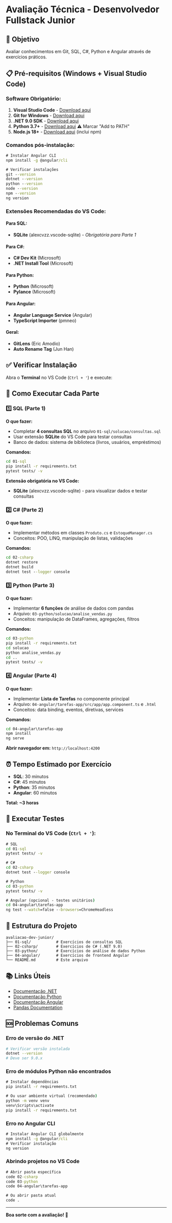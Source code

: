 # Avaliação Técnica - Desenvolvedor Fullstack Junior

## 🎯 Objetivo
Avaliar conhecimentos em Git, SQL, C#, Python e Angular através de exercícios práticos.

## 📋 Pré-requisitos (Windows + Visual Studio Code)

### Software Obrigatório:

1. **Visual Studio Code** - [Download aqui](https://code.visualstudio.com/)
2. **Git for Windows** - [Download aqui](https://git-scm.com/download/win)
3. **.NET 9.0 SDK** - [Download aqui](https://dotnet.microsoft.com/download)
4. **Python 3.7+** - [Download aqui](https://python.org/downloads) ⚠️ Marcar "Add to PATH"
5. **Node.js 18+** - [Download aqui](https://nodejs.org) (inclui npm)

### Comandos pós-instalação:
```cmd
# Instalar Angular CLI
npm install -g @angular/cli

# Verificar instalações
git --version
dotnet --version
python --version
node --version
npm --version
ng version
```

### Extensões Recomendadas do VS Code:

#### Para SQL:
- **SQLite** (alexcvzz.vscode-sqlite) - *Obrigatória para Parte 1*

#### Para C#:
- **C# Dev Kit** (Microsoft)
- **.NET Install Tool** (Microsoft)

#### Para Python:
- **Python** (Microsoft)
- **Pylance** (Microsoft)

#### Para Angular:
- **Angular Language Service** (Angular)
- **TypeScript Importer** (pmneo)

#### Geral:
- **GitLens** (Eric Amodio)
- **Auto Rename Tag** (Jun Han)

## ✅ Verificar Instalação

Abra o **Terminal** no VS Code (`Ctrl + '`) e execute:

## 🚀 Como Executar Cada Parte

### 1️⃣ SQL (Parte 1)

**O que fazer:**
- Completar **4 consultas SQL** no arquivo `01-sql/solucao/consultas.sql`
- Usar extensão **SQLite** do VS Code para testar consultas
- Banco de dados: sistema de biblioteca (livros, usuários, empréstimos)

**Comandos:**
```cmd
cd 01-sql
pip install -r requirements.txt
pytest tests/ -v
```

**Extensão obrigatória no VS Code:**
- **SQLite** (alexcvzz.vscode-sqlite) - para visualizar dados e testar consultas

### 2️⃣ C# (Parte 2)

**O que fazer:**
- Implementar métodos em classes `Produto.cs` e `EstoqueManager.cs`
- Conceitos: POO, LINQ, manipulação de listas, validações

**Comandos:**
```cmd
cd 02-csharp
dotnet restore
dotnet build
dotnet test --logger console
```

### 3️⃣ Python (Parte 3)

**O que fazer:**
- Implementar **6 funções** de análise de dados com pandas
- Arquivo: `03-python/solucao/analise_vendas.py`
- Conceitos: manipulação de DataFrames, agregações, filtros

**Comandos:**
```cmd
cd 03-python
pip install -r requirements.txt
cd solucao
python analise_vendas.py
cd ..
pytest tests/ -v
```

### 4️⃣ Angular (Parte 4)

**O que fazer:**
- Implementar **Lista de Tarefas** no componente principal
- Arquivo: `04-angular/tarefas-app/src/app/app.component.ts` e `.html`
- Conceitos: data binding, eventos, diretivas, services

**Comandos:**
```cmd
cd 04-angular\tarefas-app
npm install
ng serve
```
**Abrir navegador em:** `http://localhost:4200`

## ⏰ Tempo Estimado por Exercício
- **SQL**: 30 minutos
- **C#**: 45 minutos
- **Python**: 35 minutos
- **Angular**: 60 minutos

**Total: ~3 horas**

## 🧪 Executar Testes

### No Terminal do VS Code (`Ctrl + '`):

```cmd
# SQL
cd 01-sql
pytest tests/ -v

# C#
cd 02-csharp
dotnet test --logger console

# Python
cd 03-python
pytest tests/ -v

# Angular (opcional - testes unitários)
cd 04-angular\tarefas-app
ng test --watch=false --browsers=ChromeHeadless
```

## 📁 Estrutura do Projeto

```
avaliacao-dev-junior/
├── 01-sql/           # Exercícios de consultas SQL
├── 02-csharp/        # Exercícios de C# (.NET 9.0)
├── 03-python/        # Exercícios de análise de dados Python
├── 04-angular/       # Exercícios de frontend Angular
└── README.md         # Este arquivo
```

## 📚 Links Úteis

- [Documentação .NET](https://docs.microsoft.com/dotnet/)
- [Documentação Python](https://docs.python.org/)
- [Documentação Angular](https://angular.io/docs)
- [Pandas Documentation](https://pandas.pydata.org/docs/)

## 🆘 Problemas Comuns

### Erro de versão do .NET
```bash
# Verificar versão instalada
dotnet --version
# Deve ser 9.0.x
```

### Erro de módulos Python não encontrados
```cmd
# Instalar dependências
pip install -r requirements.txt

# Ou usar ambiente virtual (recomendado)
python -m venv venv
venv\Scripts\activate
pip install -r requirements.txt
```

### Erro no Angular CLI
```cmd
# Instalar Angular CLI globalmente
npm install -g @angular/cli
# Verificar instalação
ng version
```

### Abrindo projetos no VS Code
```cmd
# Abrir pasta específica
code 02-csharp
code 03-python
code 04-angular\tarefas-app

# Ou abrir pasta atual
code .
```

---

**Boa sorte com a avaliação! 🚀**
